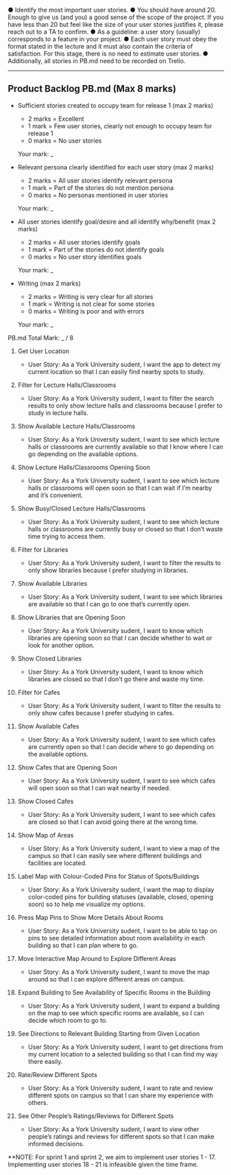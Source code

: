 ● Identify the most important user stories.
● You should have around 20. Enough to give us (and you) a good sense of the scope of
the project. If you have less than 20 but feel like the size of your user stories justifies it,
please reach out to a TA to confirm.
● As a guideline: a user story (usually) corresponds to a feature in your project.
● Each user story must obey the format stated in the lecture and it must also contain the
criteria of satisfaction. For this stage, there is no need to estimate user stories.
● Additionally, all stories in PB.md need to be recorded on Trello.

---
## Product Backlog PB.md (Max 8 marks) 
  - Sufficient stories created to occupy team for release 1 (max 2 marks) 
    - 2 marks = Excellent
    - 1 mark  = Few user stories, clearly not enough to occupy team for release 1
    - 0 marks = No user stories
   
    Your mark: _

  - Relevant persona clearly identified for each user story (max 2 marks) 
    - 2 marks = All user stories identify relevant persona
    - 1 mark  = Part of the stories do not mention persona
    - 0 marks = No personas mentioned in user stories

    Your mark: _

  - All user stories identify goal/desire and all identify why/benefit (max 2 marks) 
    - 2 marks = All user stories identify goals
    - 1 mark  = Part of the stories do not identify goals
    - 0 marks = No user story identifies goals
   
    Your mark: _

  - Writing (max 2 marks) 
    - 2 marks = Writing is very clear for all stories
    - 1 mark  = Writing is not clear for some stories
    - 0 marks = Writing is poor and with errors

    Your mark: _
  
  PB.md Total Mark: _ / 8

1) Get User Location
    - User Story: As a York University sudent, I want the app to detect my current location so that I can easily find nearby spots to study.

2) Filter for Lecture Halls/Classrooms
    - User Story: As a York University sudent, I want to filter the search results to only show lecture halls and classrooms because I prefer to study in lecture halls.

3) Show Available Lecture Halls/Classrooms
    - User Story: As a York University sudent, I want to see which lecture halls or classrooms are currently available so that I know where I can go depending on the available options.

4) Show Lecture Halls/Classrooms Opening Soon
    - User Story: As a York University sudent, I want to see which lecture halls or classrooms will open soon so that I can wait if I’m nearby and it’s convenient.

5) Show Busy/Closed Lecture Halls/Classrooms
    - User Story: As a York University sudent, I want to see which lecture halls or classrooms are currently busy or closed so that I don’t waste time trying to access them.

6) Filter for Libraries
    - User Story: As a York University sudent, I want to filter the results to only show libraries because I prefer studying in libraries.

7) Show Available Libraries
    - User Story: As a York University sudent, I want to see which libraries are available so that I can go to one that’s currently open.

8) Show Libraries that are Opening Soon
    - User Story: As a York University sudent, I want to know which libraries are opening soon so that I can decide whether to wait or look for another option.

9) Show Closed Libraries
    - User Story: As a York University sudent, I want to know which libraries are closed so that I don’t go there and waste my time.

10) Filter for Cafes
    - User Story: As a York University sudent, I want to filter the results to only show cafes because I prefer studying in cafes.

11) Show Available Cafes
    - User Story: As a York University sudent, I want to see which cafes are currently open so that I can decide where to go depending on the available options.

12) Show Cafes that are Opening Soon
    - User Story: As a York University sudent, I want to see which cafes will open soon so that I can wait nearby if needed.

13) Show Closed Cafes
    - User Story: As a York University sudent, I want to see which cafes are closed so that I can avoid going there at the wrong time.

14) Show Map of Areas
    - User Story: As a York University sudent, I want to view a map of the campus so that I can easily see where different buildings and facilities are located.

15) Label Map with Colour-Coded Pins for Status of Spots/Buildings
     - User Story: As a York University sudent, I want the map to display color-coded pins for building statuses (available, closed, opening soon) so to help me visualize my options.

16) Press Map Pins to Show More Details About Rooms
    - User Story: As a York University sudent, I want to be able to tap on pins to see detailed information about room availability in each building so that I can plan where to go.

17) Move Interactive Map Around to Explore Different Areas
    - User Story: As a York University sudent, I want to move the map around so that I can explore different areas on campus.

18) Expand Building to See Availability of Specific Rooms in the Building
    - User Story: As a York University sudent, I want to expand a building on the map to see which specific rooms are available, so I can decide which room to go to.

19) See Directions to Relevant Building Starting from Given Location
    - User Story: As a York University sudent, I want to get directions from my current location to a selected building so that I can find my way there easily.

20) Rate/Review Different Spots
    - User Story: As a York University sudent, I want to rate and review different spots on campus so that I can share my experience with others.

21) See Other People’s Ratings/Reviews for Different Spots
    - User Story: As a York University sudent, I want to view other people’s ratings and reviews for different spots so that I can make informed decisions.

**NOTE: For sprint 1 and sprint 2, we aim to implement user stories 1 - 17. Implementing user stories 18 - 21 is infeasible given the time frame.
